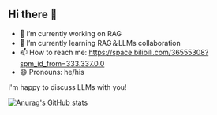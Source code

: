 ## Hi there 👋

<!--
**asilverlight/asilverlight** is a ✨ _special_ ✨ repository because its `README.md` (this file) appears on your GitHub profile.

Here are some ideas to get you started:

- 🔭 I’m currently working on RAG
- 🌱 I’m currently learning RAG＆LLMs collaboration
- 📫 How to reach me: https://space.bilibili.com/36555308?spm_id_from=333.337.0.0
- 😄 Pronouns: he/his
- ⚡ Fun fact: Anime
-->
- 🔭 I’m currently working on RAG
- 🌱 I’m currently learning RAG＆LLMs collaboration
- 📫 How to reach me: https://space.bilibili.com/36555308?spm_id_from=333.337.0.0
- 😄 Pronouns: he/his

I'm happy to discuss LLMs with you!

[![Anurag's GitHub stats](https://github-readme-stats.vercel.app/api?username=asilverlight&show_icons=true&theme=tokyonight)](https://github.com/anuraghazra/github-readme-stats)
